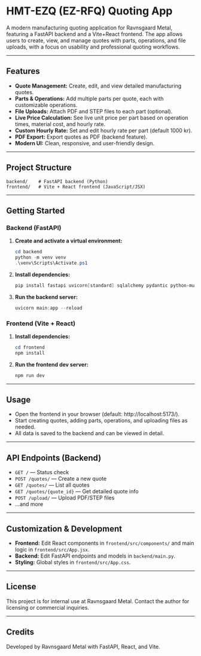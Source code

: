 # HMT-EZQ (EZ-RFQ) Quoting App

A modern manufacturing quoting application for Ravnsgaard Metal, featuring a FastAPI backend and a Vite+React frontend. The app allows users to create, view, and manage quotes with parts, operations, and file uploads, with a focus on usability and professional quoting workflows.

---

## Features
- **Quote Management:** Create, edit, and view detailed manufacturing quotes.
- **Parts & Operations:** Add multiple parts per quote, each with customizable operations.
- **File Uploads:** Attach PDF and STEP files to each part (optional).
- **Live Price Calculation:** See live unit price per part based on operation times, material cost, and hourly rate.
- **Custom Hourly Rate:** Set and edit hourly rate per part (default 1000 kr).
- **PDF Export:** Export quotes as PDF (backend feature).
- **Modern UI:** Clean, responsive, and user-friendly design.

---

## Project Structure

```
backend/    # FastAPI backend (Python)
frontend/   # Vite + React frontend (JavaScript/JSX)
```

---

## Getting Started

### Backend (FastAPI)
1. **Create and activate a virtual environment:**
   ```powershell
   cd backend
   python -m venv venv
   .\venv\Scripts\Activate.ps1
   ```
2. **Install dependencies:**
   ```powershell
   pip install fastapi uvicorn[standard] sqlalchemy pydantic python-multipart jinja2 reportlab
   ```
3. **Run the backend server:**
   ```powershell
   uvicorn main:app --reload
   ```

### Frontend (Vite + React)
1. **Install dependencies:**
   ```powershell
   cd frontend
   npm install
   ```
2. **Run the frontend dev server:**
   ```powershell
   npm run dev
   ```

---

## Usage
- Open the frontend in your browser (default: http://localhost:5173/).
- Start creating quotes, adding parts, operations, and uploading files as needed.
- All data is saved to the backend and can be viewed in detail.

---

## API Endpoints (Backend)
- `GET /` — Status check
- `POST /quotes/` — Create a new quote
- `GET /quotes/` — List all quotes
- `GET /quotes/{quote_id}` — Get detailed quote info
- `POST /upload/` — Upload PDF/STEP files
- ...and more

---

## Customization & Development
- **Frontend:** Edit React components in `frontend/src/components/` and main logic in `frontend/src/App.jsx`.
- **Backend:** Edit FastAPI endpoints and models in `backend/main.py`.
- **Styling:** Global styles in `frontend/src/App.css`.

---

## License
This project is for internal use at Ravnsgaard Metal. Contact the author for licensing or commercial inquiries.

---

## Credits
Developed by Ravnsgaard Metal with FastAPI, React, and Vite.
